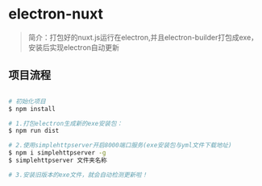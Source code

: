 # electron-nuxt

> 简介：打包好的nuxt.js运行在electron,并且electron-builder打包成exe，安装后实现electron自动更新

## 项目流程

``` bash

# 初始化项目
$ npm install

# 1.打包electron生成新的exe安装包：
$ npm run dist

# 2.使用simplehttpserver开启8000端口服务(exe安装包与yml文件下载地址)
$ npm i simplehttpserver -g
$ simplehttpserver 文件夹名称

# 3.安装旧版本的exe文件，就会自动检测更新啦！
```
